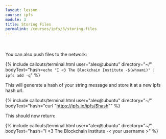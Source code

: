 ```yaml
---
layout: lesson
course: ipfs
module: 3
title: Storing Files
permalink: /courses/ipfs/3/storing-files
---
```


<br>
<br>
<span class="openingParagraph">
You can also push files to the network:</span>

{% include callouts/terminal.html 
  user="alex@ubuntu" 
  directory="~/" 
  bodyText="hash=`echo "I <3 The Blockchain Institute -$(whoami)" | ipfs add -q`" 
  %}

This will generate a hash of your string message and store it at a new ipfs hash url. 

{% include callouts/terminal.html 
  user="alex@ubuntu" 
  directory="~/" 
  bodyText="hash="curl "https://ipfs.io/ipfs/$hash"" 
  %}

This should now return:

{% include callouts/terminal.html 
  user="alex@ubuntu" 
  directory="~/" 
  bodyText="hash="I <3 The Blockchain Institute -< your username >" 
  %}
